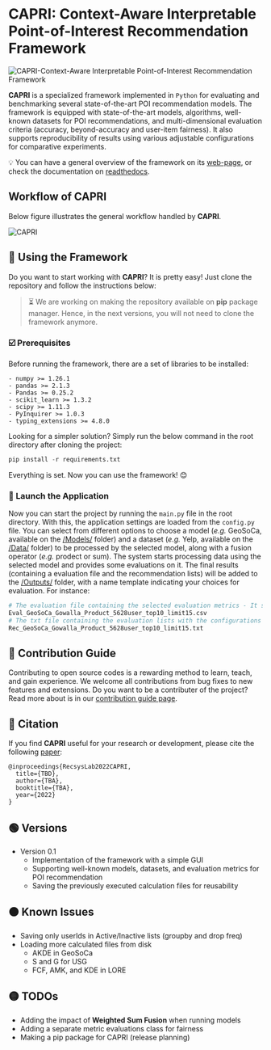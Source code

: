 # CAPRI: Context-Aware Interpretable Point-of-Interest Recommendation Framework

![CAPRI-Context-Aware Interpretable Point-of-Interest Recommendation Framework](https://github.com/RecSys-lab/CAPRI/blob/main/_contents/cover.jpg "CAPRI-Context-Aware interpretable PoI Recommender")

**CAPRI** is a specialized framework implemented in `Python` for evaluating and benchmarking several state-of-the-art POI recommendation models. The framework is equipped with state-of-the-art models, algorithms, well-known datasets for POI recommendations, and multi-dimensional evaluation criteria (accuracy, beyond-accuracy and user-item fairness). It also supports reproducibility of results using various adjustable configurations for comparative experiments.

💡 You can have a general overview of the framework on its [web-page](https://caprirecsys.github.io/CAPRI/ "web-page"), or check the documentation on [readthedocs](https://capri.readthedocs.io/en/latest/ "readthedocs").

## Workflow of CAPRI

Below figure illustrates the general workflow handled by **CAPRI**.

![CAPRI](https://github.com/RecSys-lab/CAPRI/blob/main/_contents/CAPRIFramework.png "CAPRI-Context-Aware interpretable PoI Recommender")

## 🚀 Using the Framework

Do you want to start working with **CAPRI**? It is pretty easy! Just clone the repository and follow the instructions below:

> ⏳ We are working on making the repository available on **pip** package manager. Hence, in the next versions, you will not need to clone the framework anymore.

### ☑️ Prerequisites

Before running the framework, there are a set of libraries to be installed:

    - numpy >= 1.26.1
    - pandas >= 2.1.3
    - Pandas >= 0.25.2
    - scikit_learn >= 1.3.2
    - scipy >= 1.11.3
    - PyInquirer >= 1.0.3
    - typing_extensions >= 4.8.0

Looking for a simpler solution? Simply run the below command in the root directory after cloning the project:

```python
pip install -r requirements.txt
```

Everything is set. Now you can use the framework! 😊

### 🚀 Launch the Application

Now you can start the project by running the `main.py` file in the root directory. With this, the application settings are loaded from the `config.py` file. You can select from different options to choose a model (_e.g._ GeoSoCa, available on the [/Models/](https://github.com/CapriRecSys/CAPRI/tree/main/Models "/Models/") folder) and a dataset (_e.g._ Yelp, available on the [/Data/](https://github.com/CapriRecSys/CAPRI/tree/main/Data "/Data/") folder) to be processed by the selected model, along with a fusion operator (_e.g._ prodect or sum). The system starts processing data using the selected model and provides some evaluations on it. The final results (containing a evaluation file and the recommendation lists) will be added to the [/Outputs/](https://github.com/CapriRecSys/CAPRI/tree/main/Outputs "/Outputs/") folder, with a name template indicating your choices for evaluation. For instance:

```python
# The evaluation file containing the selected evaluation metrics - It shows that the user selected GeoSoCa model on Gowalla dataset with Product fusion type, applied on 5628 users where the top-10 results are selected for evaluation and the length of the recommendation lists are 15
Eval_GeoSoCa_Gowalla_Product_5628user_top10_limit15.csv
# The txt file containing the evaluation lists with the configurations described above
Rec_GeoSoCa_Gowalla_Product_5628user_top10_limit15.txt
```

## 🧩 Contribution Guide

Contributing to open source codes is a rewarding method to learn, teach, and gain experience. We welcome all contributions from bug fixes to new features and extensions. Do you want to be a contributer of the project? Read more about is in our [contribution guide page](https://capri.readthedocs.io/en/latest/contribution.html "readthedocs").

<!-- ## Team

CAPRI is developed with ❤️ by:

| <a href="https://github.com/alitourani"><img src="https://github.com/alitourani.png?size=70"></a> | <a href="https://github.com/rahmanidashti"><img src="https://github.com/rahmanidashti.png?size=70"></a> | <a href="https://github.com/naghiaei"><img src="https://github.com/naghiaei.png" width="70"></a> | <a href="https://github.com/yasdel"><img src="https://yasdel.github.io/images/yashar_avator.jpg" width="70"></a> |
| ------------------------------------------------------------------------------------------------- | ------------------------------------------------------------------------------------------------------- | ------------------------------------------------------------------------------------------------ | ---------------------------------------------------------------------------------------------------------------- |
| [Ali Tourani](mailto:ali.tourani@uni.lu "ali.tourani@uni.lu")                                     | [Hossein A. Rahmani](mailto:h.rahmani@ucl.ac.uk "h.rahmani@ucl.ac.uk")                                  | [MohammadMehdi Naghiaei](mailto:naghiaei@usc.edu "naghiaei@usc.edu")                             | [Yashar Deldjoo](mailto:yashar.deldjoo@poliba.it "yashar.deldjoo@poliba.it")                                     | -->

## 📝 Citation

If you find **CAPRI** useful for your research or development, please cite the following [paper](https://arxiv.org/):

```
@inproceedings{RecsysLab2022CAPRI,
  title={TBD},
  author={TBA},
  booktitle={TBA},
  year={2022}
}
```

## 🟢 Versions

- Version 0.1
  - Implementation of the framework with a simple GUI
  - Supporting well-known models, datasets, and evaluation metrics for POI recommendation
  - Saving the previously executed calculation files for reusability

## 🟠 Known Issues

- Saving only userIds in Active/Inactive lists (groupby and drop freq)
- Loading more calculated files from disk
  - AKDE in GeoSoCa
  - S and G for USG
  - FCF, AMK, and KDE in LORE

## 🟡 TODOs

- Adding the impact of **Weighted Sum Fusion** when running models
- Adding a separate metric evaluations class for fairness
- Making a pip package for CAPRI (release planning)
